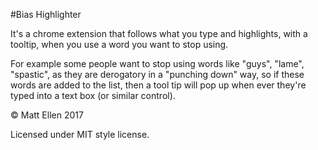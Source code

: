 #Bias Highlighter

It's a chrome extension that follows what you type and highlights, with a tooltip, when you use a word you want to stop using.

For example some people want to stop using words like "guys", "lame", "spastic", as they are derogatory in a "punching down" way, so if these words are added to the list, then a tool tip will pop up when ever they're typed into a text box (or similar control).

&copy; Matt Ellen 2017

Licensed under MIT style license.